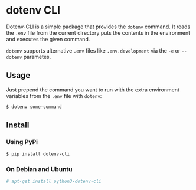 # dotenv CLI

Dotenv-CLI is a simple package that provides the `dotenv` command. It reads the
`.env` file from the current directory puts the contents in the environment and
executes the given command.

`dotenv` supports alternative `.env` files like `.env.development` via the `-e`
or `--dotenv` parametes.

## Usage

Just prepend the command you want to run with the extra environment variables
from the `.env` file with `dotenv`:

```bash
$ dotenv some-command
```

## Install

### Using PyPi

```bash
$ pip install dotenv-cli
```

### On Debian and Ubuntu

```bash
# apt-get install python3-dotenv-cli
```
